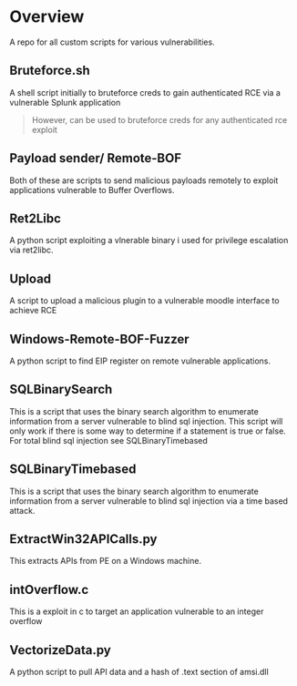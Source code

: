 # Overview

A repo for all custom scripts for various vulnerabilities. 

## Bruteforce.sh
A shell script initially to bruteforce creds to gain authenticated RCE via a vulnerable Splunk application
> However, can be used to bruteforce creds for any authenticated rce exploit

## Payload sender/ Remote-BOF
Both of these are scripts to send malicious payloads remotely to exploit applications vulnerable to Buffer Overflows.

## Ret2Libc
A python script exploiting a vlnerable binary i used for privilege escalation via ret2libc.

## Upload
A script to upload a malicious plugin to a vulnerable moodle interface to achieve RCE

## Windows-Remote-BOF-Fuzzer
A python script to find EIP register on remote vulnerable applications.

## SQLBinarySearch
This is a script that uses the binary search algorithm to enumerate information from a server vulnerable to blind sql injection. This script will only work if there is some
 way to determine if a statement is true or false. For total blind sql injection see SQLBinaryTimebased

## SQLBinaryTimebased
This is a script that uses the binary search algorithm to enumerate information from a server vulnerable to blind sql injection via a time based attack.

## ExtractWin32APICalls.py
This extracts APIs from PE on a Windows machine.

## intOverflow.c
This is a exploit in c to target an application vulnerable to an integer overflow

## VectorizeData.py
A python script to pull API data and a hash of .text section of amsi.dll
